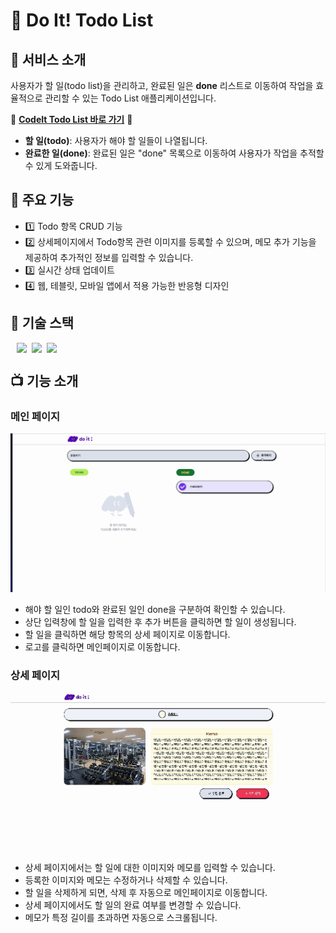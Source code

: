 # 🧩 Do It! Todo List

## 🎯 서비스 소개

사용자가 할 일(todo list)을 관리하고, 완료된 일은 **done** 리스트로 이동하여 작업을 효율적으로 관리할 수 있는 Todo List 애플리케이션입니다.

🌟 [**CodeIt Todo List 바로 가기**](https://codeit-todolist-ten.vercel.app) 🌟

- **할 일(todo)**: 사용자가 해야 할 일들이 나열됩니다.
- **완료한 일(done)**: 완료된 일은 "done" 목록으로 이동하여 사용자가 작업을 추적할 수 있게 도와줍니다.

## 🔎 주요 기능

- 1️⃣ Todo 항목 CRUD 기능
- 2️⃣ 상세페이지에서 Todo항목 관련 이미지를 등록할 수 있으며,
  메모 추가 기능을 제공하여 추가적인 정보를 입력할 수 있습니다.
- 3️⃣ 실시간 상태 업데이트
- 4️⃣ 웹, 테블릿, 모바일 앱에서 적용 가능한 반응형 디자인

## 🔧 기술 스택

<div style="display:flex; flex-wrap:wrap; gap:8px; margin-left:10px">
<img src="https://img.shields.io/badge/next.js-000000?style=for-the-badge&logo=next.js&logoColor=white"/>

<img src="https://img.shields.io/badge/Typescript-3178C6?style=for-the-badge&amp;logo=Typescript&amp;logoColor=white">
<img src="https://img.shields.io/badge/Tailwind CSS-06B6D4?style=for-the-badge&amp;logo=Tailwind CSS&amp;logoColor=white">
</div>

## 📺 기능 소개

### 메인 페이지

![alt text](README/record1.gif)

- 해야 할 일인 todo와 완료된 일인 done을 구분하여 확인할 수 있습니다.
- 상단 입력창에 할 일을 입력한 후 추가 버튼을 클릭하면 할 일이 생성됩니다.
- 할 일을 클릭하면 해당 항목의 상세 페이지로 이동합니다.
- 로고를 클릭하면 메인페이지로 이동합니다.

### 상세 페이지

![alt text](README/record3.gif)

- 상세 페이지에서는 할 일에 대한 이미지와 메모를 입력할 수 있습니다.
- 등록한 이미지와 메모는 수정하거나 삭제할 수 있습니다.
- 할 일을 삭제하게 되면, 삭제 후 자동으로 메인페이지로 이동합니다.
- 상세 페이지에서도 할 일의 완료 여부를 변경할 수 있습니다.
- 메모가 특정 길이를 초과하면 자동으로 스크롤됩니다.

<!-- ### 반응형

![alt text](README/record6.gif)

![alt text](README/record7.gif) -->
